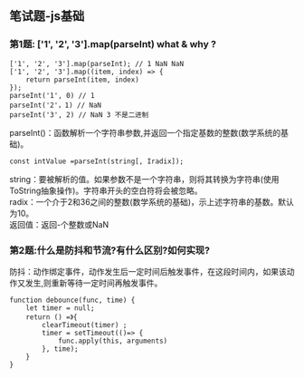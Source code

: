 ## 笔试题-js基础

### 第1题: ['1', '2', '3'].map(parseInt) what & why ?
    ['1', '2', '3'].map(parseInt); // 1 NaN NaN
	['1', '2', '3'].map((item, index) => {
		return parseInt(item, index)
	});
	parseInt('1', 0) // 1
	parseInt('2'，1) // NaN
	parseInt('3', 2) // NaN 3 不是二进制

parseInt()：函数解析一个字符串参数,并返回一个指定基数的整数(数学系统的基础)。  

	const intValue =parseInt(string[, Iradix]);

string：要被解析的值。如果参数不是一个字符串，则将其转换为字符串(使用ToString抽象操作)。字符串开头的空白符将会被忽略。  
radix：一个介于2和36之间的整数(数学系统的基础)，示上述字符串的基数。默认为10。  
返回值：返回-个整数或NaN


### 第2题:什么是防抖和节流?有什么区别?如何实现?
防抖：动作绑定事件，动作发生后一定时间后触发事件，在这段时间内，如果该动作又发生,则重新等待一定时间再触发事件。

	function debounce(func, time) {
		let timer = null;
		return () =》{
			clearTimeout(timer) ;
			timer = setTimeout(()=> {
				func.apply(this, arguments)
			}, time);
		}
	}

	